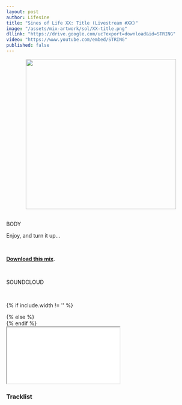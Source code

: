 ```yaml
---
layout: post
author: Lifesine
title: "Sines of Life XX: Title (Livestream #XX)"
image: "/assets/mix-artwork/sol/XX-title.png"
dllink: "https://drive.google.com/uc?export=download&id=STRING"
video: "https://www.youtube.com/embed/STRING"
published: false
---
```


<div style="text-align:center"><img src="{{ page.image }}" width="400px" height="auto" /></div>
<br>

BODY

Enjoy, and turn it up...

<br>

<a href=" {{ page.dllink }} " target="_blank">**Download this mix**</a>.

<br>

SOUNDCLOUD

<br>

<!-- YouTube embed -->
{% if include.width != '' %}
  <div style="width: {{include.width}}; margin:0 auto;">
{% else %}
  <div>
{% endif %}
  <div class="ytcontainer">
    <iframe class="yt" allowfullscreen src="{{ page.video }}"></iframe>
  </div>
</div>

### Tracklist




<br>
